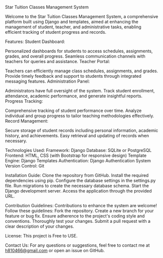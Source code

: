 Star Tuition Classes Management System

Welcome to the Star Tuition Classes Management System, a comprehensive platform built using Django and templates, aimed at enhancing the management of student, teacher, and administrative tasks, enabling efficient tracking of student progress and records.

Features:
Student Dashboard:

Personalized dashboards for students to access schedules, assignments, grades, and overall progress.
Seamless communication channels with teachers for queries and assistance.
Teacher Portal:

Teachers can efficiently manage class schedules, assignments, and grades.
Provide timely feedback and support to students through integrated messaging features.
Administration Panel:

Administrators have full oversight of the system.
Track student enrollment, attendance, academic performance, and generate insightful reports.
Progress Tracking:

Comprehensive tracking of student performance over time.
Analyze individual and group progress to tailor teaching methodologies effectively.
Record Management:

Secure storage of student records including personal information, academic history, and achievements.
Easy retrieval and updating of records when necessary.

Technologies Used:
Framework: Django
Database: SQLite or PostgreSQL
Frontend: HTML, CSS (with Bootstrap for responsive design)
Template Engine: Django Templates
Authentication: Django Authentication System
Version Control: Git

Installation Guide:
Clone the repository from GitHub.
Install the required dependencies using pip.
Configure the database settings in the settings.py file.
Run migrations to create the necessary database schema.
Start the Django development server.
Access the application through the provided URL.

Contribution Guidelines:
Contributions to enhance the system are welcome! Follow these guidelines:
Fork the repository.
Create a new branch for your feature or bug fix.
Ensure adherence to the project's coding style and conventions.
Thoroughly test your changes.
Submit a pull request with a clear description of your changes.

License:
This project is Free to USE.

Contact Us:
For any questions or suggestions, feel free to contact me at h810466@gmail.com or open an issue on GitHub.
